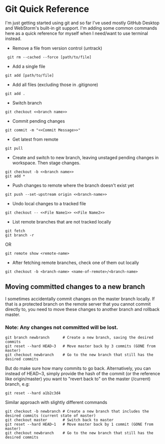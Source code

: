 # Git Quick Reference
I'm just getting started using git and so far I've used mostly 
GitHub Desktop and WebStorm's built-in git support. I'm adding some 
common commands here as a quick reference for myself when I need/want
to use terminal instead.

* Remove a file from version control (untrack)
```shell
 git rm --cached --force [path/to/file]
```
* Add a single file
```shell
git add [path/to/file]
```
* Add all files (excluding those in .gitignore)
```shell
git add .
```
* Switch branch
```shell
git checkout <<branch name>>
```
* Commit pending changes
```shell
git commit -m "<<Commit Message>>"
```
* Get latest from remote
```shell
git pull
```
* Create and switch to new branch, leaving unstaged pending changes in workspace. Then stage changes.
```shell
git checkout -b <<branch name>>
git add *
```
* Push changes to remote where the branch doesn't exist yet
```shell
git push --set-upstream origin <<branch-name>>
```
* Undo local changes to a tracked file
```shell
git checkout -- <<File Name1>> <<File Name2>>
```
* List remote branches that are not tracked locally
```shell
git fetch
git branch -r
```
OR
```shell
git remote show <remote-name>
```
* After fetching remote branches, check one of them out locally
```shell
git checkout -b <branch-name> <name-of-remote>/<branch-name>
```

## Moving committed changes to a new branch
I sometimes accidentally commit changes on the master branch locally. If that is a protected branch on the remote server that you cannot commit directly to, you need to move these changes to another branch and rollback master. 

### Note: Any changes not committed will be lost.
```shell
git branch newbranch      # Create a new branch, saving the desired commits
git reset --hard HEAD~3   # Move master back by 3 commits (GONE from master)
git checkout newbranch    # Go to the new branch that still has the desired commits
```
But do make sure how many commits to go back. Alternatively, you can instead of HEAD~3, simply provide the hash of the commit (or the reference like origin/master) you want to "revert back to" on the master (/current) branch, e.g:
```shell
git reset --hard a1b2c3d4
```
Similar approach with slightly different commands
```shell
git checkout -b newbranch # Create a new branch that includes the desired commits (current state of master)
git checkout master       # Switch back to master
git reset --hard HEAD~1   # Move master back by 1 commit (GONE from master)
git checkout newbranch    # Go to the new branch that still has the desired commits
```
